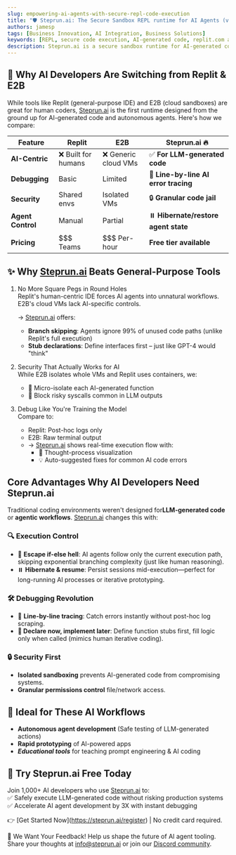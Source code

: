 ```yaml
---
slug: empowering-ai-agents-with-secure-repl-code-execution
title: "🛡️ Steprun.ai: The Secure Sandbox REPL runtime for AI Agents (vs. Replit/E2B)"
authors: jamesp
tags: [Business Innovation, AI Integration, Business Solutions]
keywords: [REPL, secure code execution, AI-generated code, replit.com alternative, e2b.dev alternative, sandbox runtime, AI Agent sandbox, Steprun.ai]
description: Steprun.ai is a secure sandbox runtime for AI-generated code, designed for AI agents. Debug line-by-line, skip branching complexity, and hibernate sessions—free trial available. Perfect for AI developers building agentic workflows.
---
```


## 🚀 Why AI Developers Are Switching from Replit & E2B  

While tools like Replit (general-purpose IDE) and E2B (cloud sandboxes) are great for human coders, [Steprun.ai](https://steprun.ai) is the first runtime designed from the ground up for AI-generated code and autonomous agents. Here's how we compare:

| Feature          | Replit          | E2B             | **Steprun.ai** 🔥          |
|------------------|----------------|----------------|--------------------------|
| **AI-Centric**   | ❌ Built for humans | ❌ Generic cloud VMs | ✅ **For LLM-generated code** |
| **Debugging**    | Basic           | Limited         | 🐞 **Line-by-line AI error tracing** |
| **Security**     | Shared envs     | Isolated VMs    | 🔒 **Granular code jail** |
| **Agent Control**| Manual          | Partial         | ⏸️ **Hibernate/restore agent state** |
| **Pricing**      | $$$ Teams       | $$$ Per-hour    | **Free tier available**  |

## ✨ Why [Steprun.ai](https://steprun.ai) Beats General-Purpose Tools

<!--truncate-->

1. No More Square Pegs in Round Holes  
   Replit's human-centric IDE forces AI agents into unnatural workflows. E2B's cloud VMs lack AI-specific controls.  

   → [Steprun.ai](https://steprun.ai) offers:  
   - **Branch skipping**: Agents ignore 99% of unused code paths (unlike Replit's full execution)  
   - **Stub declarations**: Define interfaces first – just like GPT-4 would "think"  

2. Security That Actually Works for AI  
   While E2B isolates whole VMs and Replit uses containers, we:  
   - 🔐 Micro-isolate each AI-generated function  
   - 🚫 Block risky syscalls common in LLM outputs  

3. Debug Like You're Training the Model  
   Compare to:  
   - Replit: Post-hoc logs only  
   - E2B: Raw terminal output  
   - → [Steprun.ai](https://steprun.ai) shows real-time execution flow with:  
     - 🧠 Thought-process visualization  
     - 💡 Auto-suggested fixes for common AI code errors  

## Core Advantages Why AI Developers Need Steprun.ai

Traditional coding environments weren't designed for **​​LLM-generated code​​** or **​​agentic workflows​​**. [Steprun.ai](https://steprun.ai) changes this with:

### 🔍 ​​Execution Control​​

- 🚫 **Escape if-else hell**​​: AI agents follow only the current execution path, skipping exponential branching complexity (just like human reasoning).  
- ⏸️ **Hibernate & resume**​​: Persist sessions mid-execution—perfect for ​​long-running AI processes​​ or iterative prototyping.

### 🛠️ ​​Debugging Revolution​​

- 🐞 **Line-by-line tracing​​**: Catch errors instantly without post-hoc log scraping.
- **📝 Declare now, implement later**​​: Define function stubs first, fill logic only when called (mimics human iterative coding).

### 🔒 ​​Security First​​

- **Isolated sandboxing​​** prevents AI-generated code from compromising systems.
- **Granular permissions​​ control** file/network access.

## 🧠 Ideal for These AI Workflows

- **Autonomous agent development​​** (Safe testing of LLM-generated actions)
- **Rapid prototyping**​​ of AI-powered apps
- ***Educational tools​***​ for teaching prompt engineering & AI coding

## 🔑 Try Steprun.ai Free Today

Join ​​1,000+ AI developers​​ who use [Steprun.ai](https://steprun.ai) to:  
✅ Safely execute ​​LLM-generated code​​ without risking production systems  
✅ Accelerate ​​AI agent development​​ by 3X with instant debugging

👉 ​​[Get Started Now]​​(https://steprun.ai/register) | No credit card required.

📢 We Want Your Feedback!
Help us shape the future of ​​AI agent tooling​​. Share your thoughts at [info@steprun.ai](mailto:info@steprun.ai) or join our ​​[Discord community](https://www.callgent.com/discord)​​.
